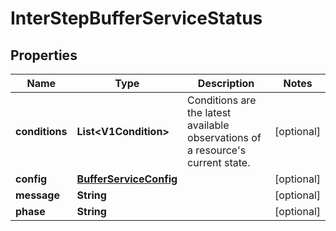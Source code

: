 

# InterStepBufferServiceStatus


## Properties

Name | Type | Description | Notes
------------ | ------------- | ------------- | -------------
**conditions** | **List&lt;V1Condition&gt;** | Conditions are the latest available observations of a resource&#39;s current state. |  [optional]
**config** | [**BufferServiceConfig**](BufferServiceConfig.md) |  |  [optional]
**message** | **String** |  |  [optional]
**phase** | **String** |  |  [optional]



